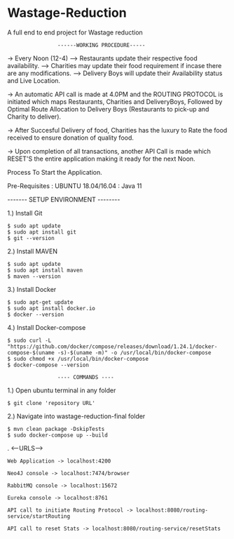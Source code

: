 # Wastage-Reduction
A full end to end project for Wastage reduction


				    ------WORKING PROCEDURE-----
-> Every Noon (12-4) --> Restaurants update their respective food availability. --> Charities may update their food requirement if incase there are any modifications. --> Delivery Boys will update their Availability status and Live Location.

-> An automatic API call is made at 4.0PM and the ROUTING PROTOCOL is initiated which maps Restaurants, Charities and DeliveryBoys, Followed by Optimal Route Allocation to Delivery Boys (Restaurants to pick-up and Charity to deliver).

-> After Succesful Delivery of food, Charities has the luxury to Rate the food received to ensure donation of quality food.

-> Upon completion of all transactions, another API Call is made which RESET'S the entire application making it ready for the next Noon.

Process To Start the Application.

Pre-Requisites : UBUNTU 18.04/16.04 : Java 11 

------- SETUP ENVIRONMENT --------

1.) Install Git

``` 
$ sudo apt update
$ sudo apt install git
$ git --version
```

2.) Install MAVEN
```
$ sudo apt update
$ sudo apt install maven
$ maven --version
```
3.) Install Docker
```
$ sudo apt-get update
$ sudo apt install docker.io
$ docker --version
```
4.) Install Docker-compose
```
$ sudo curl -L "https://github.com/docker/compose/releases/download/1.24.1/docker-compose-$(uname -s)-$(uname -m)" -o /usr/local/bin/docker-compose
$ sudo chmod +x /usr/local/bin/docker-compose
$ docker-compose --version
```

					---- COMMANDS ----
1.) Open ubuntu terminal in any folder
```
$ git clone 'repository URL'
```
2.) Navigate into wastage-reduction-final folder
```
$ mvn clean package -DskipTests
$ sudo docker-compose up --build
```
. <--URLS-->
```
Web Application -> localhost:4200

Neo4J console -> localhost:7474/browser

RabbitMQ console -> localhost:15672

Eureka console -> localhost:8761

API call to initiate Routing Protocol -> localhost:8080/routing-service/startRouting

API call to reset Stats -> localhost:8080/routing-service/resetStats
```
